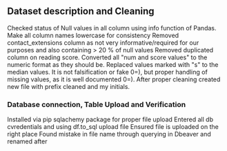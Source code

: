 ## Dataset description and Cleaning
Checked status of  Null values in all column using info function of Pandas.
Make all column names lowercase for consistency
Removed contact_extensions column as not very informative/required for our purposes and also containing > 20 % of null values
Removed duplicated column on reading score.
Converted all "num and score values" to the numeric format as they should be.
Replaced values marked with "s" to the median values. It is not falsification or fake 0=), but proper handling of missing values, as it is well documented 0=).
After proper cleaning  created new file with prefix cleaned and my initials. 

### Database connection, Table Upload and Verification
Installed via pip sqlachemy package for proper file upload
Entered all db cvredentials and using df.to_sql upload file 
Ensured file is uploaded on the right place
Found mistake in file name through querying in Dbeaver and renamed after
